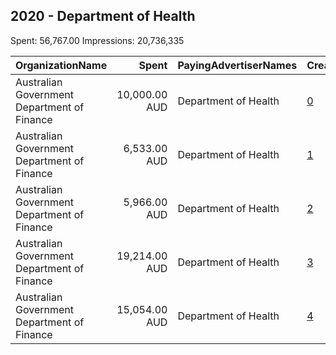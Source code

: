 ## 2020 - Department of Health 
Spent: 56,767.00
Impressions: 20,736,335

|OrganizationName|Spent|PayingAdvertiserNames|CreativeUrls|Impressions|Genders|AgeBrackets|CountryCodes|BillingAddresses|CandidateBallotInformation|
|:---|---:|:---|:---|---:|:---|:---|:---|:---|:---|
|Australian Government Department of Finance|10,000.00 AUD|Department of Health|[0](https://www.snap.com/political-ads/asset/7f9068e75ae18e5d84cef648e7fb8fdf70806fcafb6c65c1ae70f0ffe12deb3c?mediaType=mp4)|7,955,015||15-19|australia|"100 Chalmers Street,Surry Hills,2010,AU"||
|Australian Government Department of Finance|6,533.00 AUD|Department of Health|[1](https://www.snap.com/political-ads/asset/ce1d80c635a72476364525193b96dfd00e51a30f36a908bda683822ecb728394?mediaType=mp4)|5,494,186||15-19|australia|"100 Chalmers Street,Surry Hills,2010,AU"||
|Australian Government Department of Finance|5,966.00 AUD|Department of Health|[2](https://www.snap.com/political-ads/asset/ab013585ee9ec3b405a8308ca060e416d9936f029364540722e677295e71401a?mediaType=mp4)|5,035,964||15-19|australia|"100 Chalmers Street,Surry Hills,2010,AU"||
|Australian Government Department of Finance|19,214.00 AUD|Department of Health|[3](https://www.snap.com/political-ads/asset/f14d5485d38b8e3908d8cc6800ec455d6bdc08bb4d734c7b4d03855c3a7ddfbc?mediaType=mp4)|1,266,540|||australia|"100 Chalmers Street,Surry Hills,2010,AU"||
|Australian Government Department of Finance|15,054.00 AUD|Department of Health|[4](https://www.snap.com/political-ads/asset/d818f08ebd4e78b9fb60b6d399943737234608bdc114ce9a73b02f7c236f8310?mediaType=mp4)|984,630|||australia|"100 Chalmers Street,Surry Hills,2010,AU"||
